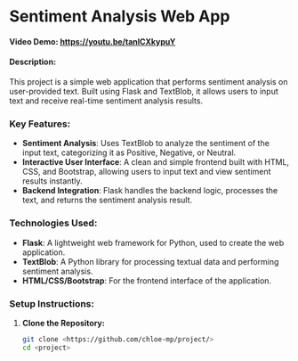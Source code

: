# Sentiment Analysis Web App
#### Video Demo: <https://youtu.be/tanlCXkypuY>
#### Description:
This project is a simple web application that performs sentiment analysis on user-provided text. Built using Flask and TextBlob, it allows users to input text and receive real-time sentiment analysis results.

### Key Features:
- **Sentiment Analysis**: Uses TextBlob to analyze the sentiment of the input text, categorizing it as Positive, Negative, or Neutral.
- **Interactive User Interface**: A clean and simple frontend built with HTML, CSS, and Bootstrap, allowing users to input text and view sentiment results instantly.
- **Backend Integration**: Flask handles the backend logic, processes the text, and returns the sentiment analysis result.

### Technologies Used:
- **Flask**: A lightweight web framework for Python, used to create the web application.
- **TextBlob**: A Python library for processing textual data and performing sentiment analysis.
- **HTML/CSS/Bootstrap**: For the frontend interface of the application.

### Setup Instructions:
1. **Clone the Repository:**
   ```bash
   git clone <https://github.com/chloe-mp/project/>
   cd <project>
